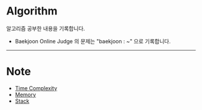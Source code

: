 # Algorithm

알고리즘 공부한 내용을 기록합니다.

- Baekjoon  Online Judge 의 문제는 "baekjoon : ~" 으로 기록합니다.
---
# Note

- [Time Complexity](https://github.com/hyesuuou/Algorithm/blob/main/StudyNote/Time%20Complexity%2C%20Memory.md#time-complexity)
- [Memory](https://github.com/hyesuuou/Algorithm/blob/main/StudyNote/Time%20Complexity%2C%20Memory.md#memory)
- [Stack](https://github.com/hyesuuou/Algorithm/blob/main/StudyNote/Stack.md#stack-스택)
